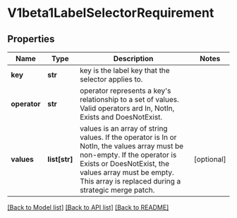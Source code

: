 # V1beta1LabelSelectorRequirement

## Properties
Name | Type | Description | Notes
------------ | ------------- | ------------- | -------------
**key** | **str** | key is the label key that the selector applies to. | 
**operator** | **str** | operator represents a key&#39;s relationship to a set of values. Valid operators ard In, NotIn, Exists and DoesNotExist. | 
**values** | **list[str]** | values is an array of string values. If the operator is In or NotIn, the values array must be non-empty. If the operator is Exists or DoesNotExist, the values array must be empty. This array is replaced during a strategic merge patch. | [optional] 

[[Back to Model list]](../README.md#documentation-for-models) [[Back to API list]](../README.md#documentation-for-api-endpoints) [[Back to README]](../README.md)


